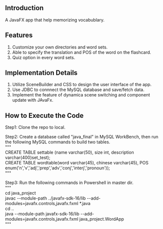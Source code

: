 ## Introduction
A JavaFX app that help memorizing vocabublary.<br>

## Features
1. Customize your own directories and word sets.
2. Able to specify the translation and POS of the word on the flashcard.
3. Quiz option in every word sets.

## Implementation Details
1. Utilize SceneBuilder and CSS to design the user interface of the app.
2. Use JDBC to connnect the MySQL database and save/fetch data.
3. Implement the feature of dynamica scene switching and component update with JAvaFx.

## How to Execute the Code
Step1: Clone the repo to local.<br>

Step2: Create a database called "java_final" in MySQL WorkBench, then run the following MySQL commands to build two tables.<br>
       """<br>
       CREATE TABLE settable (name varchar(50), size int, description varchar(400)set_test);<br>
       CREATE TABLE wordtable(word varchar(45), chinese varchar(45), POS enum('n','v','adj','prep','adv','conj','interj','pronoun'));<br>
       """<br>

Step3: Run the following commands in Powershell in master dir.<br>
       """<br>
       cd java_project<br>
       javac --module-path ../javafx-sdk-16/lib --add-modules=javafx.controls,javafx.fxml *.java<br>
       cd ..<br>
       java --module-path javafx-sdk-16/lib --add-modules=javafx.controls,javafx.fxml java_project.WordApp<br>
       """<br>
